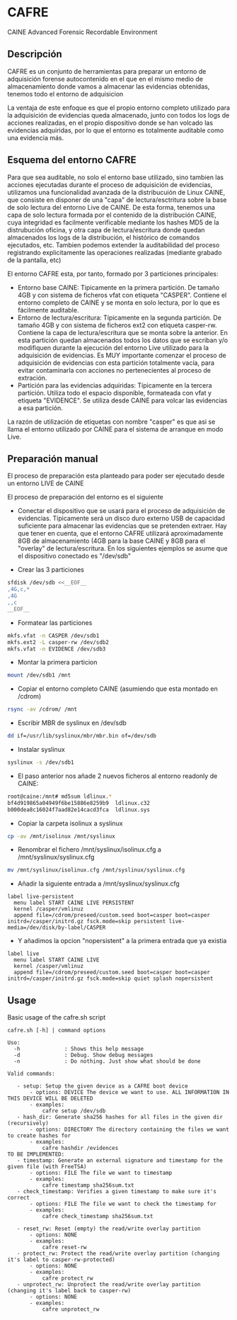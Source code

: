 # CAFRE

CAINE Advanced Forensic Recordable Environment

## Descripción

CAFRE es un conjunto de herramientas para preparar un entorno de adquisición forense autocontenido en el que en el mismo medio de almacenamiento donde vamos a almacenar las evidencias obtenidas, tenemos todo el entorno de adquisicion

La ventaja de este enfoque es que el propio entorno completo utilizado para la adquisición de evidencias queda almacenado, junto con todos los logs de acciones realizadas, en el propio dispositivo donde se han volcado las evidencias adquiridas, por lo que el entorno es totalmente auditable como una evidencia más.

## Esquema del entorno CAFRE

Para que sea auditable, no solo el entorno base utilizado, sino tambien las acciones ejecutadas durante el proceso de adquisición de evidencias, utilizamos una funcionalidad avanzada de la distribucuión de Linux CAINE, que consiste en disponer de una "capa" de lectura/esctritura sobre la base de solo lectura del entorno Live de CAINE.
De esta forma, tenemos una capa de solo lectura formada por el contenido de la distribución CAINE, cuya integridad es facilmente verificable mediante los hashes MD5 de la distrubución oficina, y otra capa de lectura/escritura donde quedan almacenados los logs de la distribución, el histórico de comandos ejecutados, etc. Tambien podemos extender la auditabilidad del proceso registrando explicitamente las operaciones realizadas (mediante grabado de la pantalla, etc)

El entorno CAFRE esta, por tanto, formado por 3 particiones principales:

  * Entorno base CAINE: Tipicamente en la primera partición. De tamaño 4GB y con sistema de ficheros vfat con etiqueta "CASPER". Contiene el entorno completo de CAINE y se monta en solo lectura, por lo que es fácilmente auditable.
  * Entorno de lectura/escritura: Típicamente en la segunda partición. De tamaño 4GB y con sistema de ficheros ext2 con etiqueta casper-rw. Contiene la capa de lectura/escritura que se monta sobre la anterior. En esta partición quedan almacenados todos los datos que se escriban y/o modifiquen durante la ejecución del entorno Live utilizado para la adquisición de evidencias. Es MUY importante comenzar el proceso de adquisición de evidencias con esta partición totalmente vacía, para evitar contaminarla con acciones no pertenecientes al proceso de extración.
  * Partición para las evidencias adquiridas: Típicamente en la tercera partición. Utiliza todo el espacio disponible, formateada con vfat y etiqueta "EVIDENCE". Se utiliza desde CAINE para volcar las evidencias a esa partición.

La razón de utilización de etiquetas con nombre "casper" es que asi se llama el entorno utilizado por CAINE para el sistema de arranque en modo Live.

## Preparación manual

El proceso de preparación esta planteado para poder ser ejecutado desde un entorno LIVE de CAINE

El proceso de preparación del entorno es el siguiente

  * Conectar el dispositivo que se usará para el proceso de adquisición de evidencias. Típicamente será un disco duro externo USB de capacidad suficiente para almacenar las evidencias que se pretenden extraer. Hay que tener en cuenta, que el entorno CAFRE utilizará aproximadamente 8GB de almacenamiento (4GB para la base CAINE y 8GB para el "overlay" de lectura/escritura. En los siguientes ejemplos se asume que el dispositivo conectado es "/dev/sdb"

  * Crear las 3 particiones

```bash
sfdisk /dev/sdb <<__EOF__
,4G,c,*
,4G
,,c
__EOF__
```

  * Formatear las particiones

```bash
mkfs.vfat -n CASPER /dev/sdb1
mkfs.ext2 -L casper-rw /dev/sdb2
mkfs.vfat -n EVIDENCE /dev/sdb3
```

  * Montar la primera particion

```bash
mount /dev/sdb1 /mnt
```

  * Copiar el entorno completo CAINE (asumiendo que esta montado en /cdrom)

```bash
rsync -av /cdrom/ /mnt
```

  * Escribir MBR de syslinux en /dev/sdb

```bash
dd if=/usr/lib/syslinux/mbr/mbr.bin of=/dev/sdb
```

  * Instalar syslinux

```bash
syslinux -s /dev/sdb1
```

  * El paso anterior nos añade 2 nuevos ficheros al entorno readonly de CAINE:

```bash
root@caine:/mnt# md5sum ldlinux.*
bf4d919865a04949f6be15886e8259b9  ldlinux.c32
b000dea8c16024f7aad82e14cacd3fca  ldlinux.sys
```

  * Copiar la carpeta isolinux a syslinux

```bash
cp -av /mnt/isolinux /mnt/syslinux
```

  * Renombrar el fichero /mnt/syslinux/isolinux.cfg a /mnt/syslinux/syslinux.cfg

```bash
mv /mnt/syslinux/isolinux.cfg /mnt/syslinux/syslinux.cfg
```

  * Añadir la siguiente entrada a /mnt/syslinux/syslinux.cfg

```
label live-persistent
  menu label START CAINE LIVE PERSISTENT
  kernel /casper/vmlinuz
  append file=/cdrom/preseed/custom.seed boot=casper boot=casper initrd=/casper/initrd.gz fsck.mode=skip persistent live-media=/dev/disk/by-label/CASPER
```

  * Y añadimos la opcion "nopersistent" a la primera entrada que ya existia

```
label live
  menu label START CAINE LIVE
  kernel /casper/vmlinuz
  append file=/cdrom/preseed/custom.seed boot=casper boot=casper initrd=/casper/initrd.gz fsck.mode=skip quiet splash nopersistent
```


## Usage

Basic usage of the cafre.sh script

```
cafre.sh [-h] | command options

Uso:
  -h              : Shows this help message
  -d              : Debug. Show debug messages
  -n              : Do nothing. Just show what should be done

Valid commands:

   - setup: Setup the given device as a CAFRE boot device
       - options: DEVICE The device we want to use. ALL INFORMATION IN THIS DEVICE WILL BE DELETED
       - examples: 
           cafre setup /dev/sdb
   - hash_dir: Generate sha256 hashes for all files in the given dir (recursively)
       - options: DIRECTORY The directory containing the files we want to create hashes for
       - examples: 
           cafre hashdir /evidences
TO BE IMPLEMENTED:
   - timestamp: Generate an external signature and timestamp for the given file (with FreeTSA)
       - options: FILE The file we want to timestamp
       - examples: 
           cafre timestamp sha256sum.txt
   - check_timestamp: Verifies a given timestamp to make sure it's correct
       - options: FILE The file we want to check the timestamp for
       - examples: 
           cafre check_timestamp sha256sum.txt

   - reset_rw: Reset (empty) the read/write overlay partition
       - options: NONE
       - examples: 
           cafre reset-rw
   - protect_rw: Protect the read/write overlay partition (changing it's label to casper-rw-protected)
       - options: NONE
       - examples: 
           cafre protect_rw
   - unprotect_rw: Unprotect the read/write overlay partition (changing it's label back to casper-rw)
       - options: NONE
       - examples: 
           cafre unprotect_rw
```
